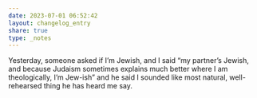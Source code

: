 ```yaml
---
date: 2023-07-01 06:52:42
layout: changelog_entry
share: true
type: _notes
---
```

Yesterday, someone asked if I’m Jewish, and I said “my partner’s Jewish, and because Judaism sometimes explains much better where I am theologically, I’m Jew-ish” and he said I sounded like most natural, well-rehearsed thing he has heard me say. 
